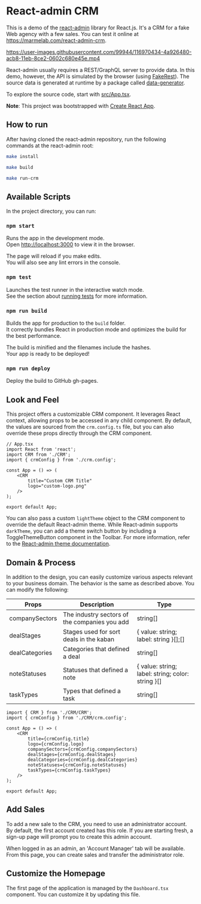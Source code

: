 # React-admin CRM

This is a demo of the [react-admin](https://github.com/marmelab/react-admin) library for React.js. It's a CRM for a fake Web agency with a few sales. You can test it online at https://marmelab.com/react-admin-crm.

https://user-images.githubusercontent.com/99944/116970434-4a926480-acb8-11eb-8ce2-0602c680e45e.mp4

React-admin usually requires a REST/GraphQL server to provide data. In this demo, however, the API is simulated by the browser (using [FakeRest](https://github.com/marmelab/FakeRest)). The source data is generated at runtime by a package called [data-generator](https://github.com/marmelab/react-admin/tree/master/examples/data-generator).

To explore the source code, start with [src/App.tsx](https://github.com/marmelab/react-admin/blob/master/examples/crm/src/App.tsx).

**Note**: This project was bootstrapped with [Create React App](https://github.com/facebookincubator/create-react-app).

## How to run

After having cloned the react-admin repository, run the following commands at the react-admin root:

```sh
make install

make build

make run-crm
```

## Available Scripts

In the project directory, you can run:

### `npm start`

Runs the app in the development mode.<br>
Open [http://localhost:3000](http://localhost:3000) to view it in the browser.

The page will reload if you make edits.<br>
You will also see any lint errors in the console.

### `npm test`

Launches the test runner in the interactive watch mode.<br>
See the section about [running tests](#running-tests) for more information.

### `npm run build`

Builds the app for production to the `build` folder.<br>
It correctly bundles React in production mode and optimizes the build for the best performance.

The build is minified and the filenames include the hashes.<br>
Your app is ready to be deployed!

### `npm run deploy`

Deploy the build to GitHub gh-pages.

## Look and Feel

This project offers a customizable CRM component. It leverages React context, allowing props to be accessed in any child component. By default, the values are sourced from the `crm.config.ts` file, but you can also override these props directly through the CRM component.

```tsx
// App.tsx
import React from 'react';
import CRM from './CRM';
import { crmConfig } from './crm.config';

const App = () => (
    <CRM 
        title="Custom CRM Title" 
        logo="custom-logo.png" 
    />
);

export default App;
```
You can also pass a custom `lightTheme` object to the CRM component to override the default React-admin theme. While React-admin supports `darkTheme`, you can add a theme switch button by including a ToggleThemeButton component in the Toolbar. For more information, refer to the [React-admin theme documentation](https://marmelab.com/react-admin/AppTheme.html).

## Domain & Process

In addition to the design, you can easily customize various aspects relevant to your business domain. The behavior is the same as described above. You can modify the following:

| Props          | Description                                   | Type     |
|----------------|-----------------------------------------------|----------|
| companySectors | The industry sectors of the companies you add | string[] |
| dealStages     | Stages used for sort deals in the kaban       | { value: string; label: string }[];[] |
| dealCategories | Categories that defined a deal    | string[] |
| noteStatuses   | Statuses that defined a note    | { value: string; label: string; color: string }[] |
| taskTypes      | Types that defined a task    | string[] |


```tsx
import { CRM } from './CRM/CRM';
import { crmConfig } from './CRM/crm.config';

const App = () => (
    <CRM
        title={crmConfig.title}
        logo={crmConfig.logo}
        companySectors={crmConfig.companySectors}
        dealStages={crmConfig.dealStages}
        dealCategories={crmConfig.dealCategories}
        noteStatuses={crmConfig.noteStatuses}
        taskTypes={crmConfig.taskTypes}
    />
);

export default App;
```

## Add Sales

To add a new sale to the CRM, you need to use an administrator account. By default, the first account created has this role. If you are starting fresh, a sign-up page will prompt you to create this admin account.

When logged in as an admin, an 'Account Manager' tab will be available. From this page, you can create sales and transfer the administrator role.

## Customize the Homepage

The first page of the application is managed by the `Dashboard.tsx` component. You can customize it by updating this file.
